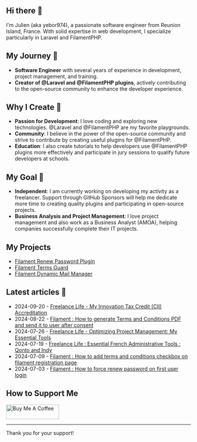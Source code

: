 ## Hi there 👋

I'm Julien (aka yebor974), a passionate software engineer from Reunion Island, France. With solid expertise in web development, I specialize particularly in Laravel and FilamentPHP.

## My Journey 🚀

- **Software Engineer** with several years of experience in development, project management, and training.
- **Creator of @Laravel and @FilamentPHP plugins**, actively contributing to the open-source community to enhance the developer experience.

## Why I Create 🌟

- **Passion for Development**: I love coding and exploring new technologies. @Laravel and @FilamentPHP are my favorite playgrounds.
- **Community**: I believe in the power of the open-source community and strive to contribute by creating useful plugins for @FilamentPHP.
- **Education**: I also create tutorials to help developers use @FilamentPHP plugins more effectively and participate in jury sessions to qualify future developers at schools.

## My Goal 💼

- **Independent**: I am currently working on developing my activity as a freelancer. Support through GitHub Sponsors will help me dedicate more time to creating quality plugins and participating in open-source projects.
- **Business Analysis and Project Management**: I love project management and also work as a Business Analyst (AMOA), helping companies successfully complete their IT projects.

## My Projects

- [Filament Renew Password Plugin](https://julienboyer.re/plugins/filament-renew-password/readme)
- [Filament Terms Guard](https://julienboyer.re/plugins/filament-terms-guard/readme)
- [Filament Dynamic Mail Manager](https://julienboyer.re/plugins/filament-dyn-mail-manager/readme)

## Latest articles 📝 

- 2024-09-20 - [Freelance Life - My Innovation Tax Credit (CII) Accreditation](https://julienboyer.re/posts/my-innovation-tax-credit-cii-accreditation)
- 2024-08-22 - [Filament : How to generate Terms and Conditions PDF and send it to user after consent](https://julienboyer.re/posts/how-to-generate-terms-and-conditions-pdf-and-send-it-to-user-after-consent)
- 2024-07-26 - [Freelance Life - Optimizing Project Management: My Essential Tools](https://julienboyer.re/posts/optimizing-project-management-my-essential-tools)
- 2024-07-19 - [Freelance Life : Essential French Administrative Tools : Qonto and Indy](https://julienboyer.re/posts/essential-french-administrative-tools-for-freelancers-qonto-and-indy)
- 2024-07-09 - [Filament : How to add terms and conditions checkbox on filament registration page](https://julienboyer.re/posts/how-to-add-terms-and-conditions-checkbox-on-filament-registration-page)
- 2024-07-03 - [Filament : How to force renew password on first user login](https://julienboyer.re/posts/how-to-force-renew-password-on-first-user-login)

## How to Support Me

<a href="https://www.buymeacoffee.com/yebor974" target="_blank"><img src="https://cdn.buymeacoffee.com/buttons/v2/default-yellow.png" alt="Buy Me A Coffee" style="height: 40px !important;width: 144px !important;" ></a>

---

Thank you for your support!
